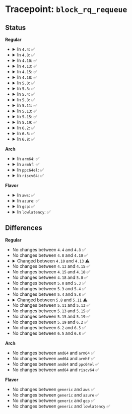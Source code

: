 # Tracepoint: <code>block_rq_requeue</code>

## Status
<b>Regular</b>
<ul>
<li>
<details>
<summary>In <code>4.4</code>: ✅</summary>

Event:

```c
struct trace_event_raw_block_rq_with_error {
    struct trace_entry ent;
    dev_t dev;
    sector_t sector;
    unsigned int nr_sector;
    int errors;
    char rwbs[8];
    u32 __data_loc_cmd;
    char __data[0];
};
```
Function:

```c
void trace_event_raw_event_block_rq_with_error(void *__data, struct request_queue *q, struct request *rq);
```
</details>
</li>
<li>
<details>
<summary>In <code>4.8</code>: ✅</summary>

Event:

```c
struct trace_event_raw_block_rq_with_error {
    struct trace_entry ent;
    dev_t dev;
    sector_t sector;
    unsigned int nr_sector;
    int errors;
    char rwbs[8];
    u32 __data_loc_cmd;
    char __data[0];
};
```
Function:

```c
void trace_event_raw_event_block_rq_with_error(void *__data, struct request_queue *q, struct request *rq);
```
</details>
</li>
<li>
<details>
<summary>In <code>4.10</code>: ✅</summary>

Event:

```c
struct trace_event_raw_block_rq_with_error {
    struct trace_entry ent;
    dev_t dev;
    sector_t sector;
    unsigned int nr_sector;
    int errors;
    char rwbs[8];
    u32 __data_loc_cmd;
    char __data[0];
};
```
Function:

```c
void trace_event_raw_event_block_rq_with_error(void *__data, struct request_queue *q, struct request *rq);
```
</details>
</li>
<li>
<details>
<summary>In <code>4.13</code>: ✅</summary>

Event:

```c
struct trace_event_raw_block_rq_requeue {
    struct trace_entry ent;
    dev_t dev;
    sector_t sector;
    unsigned int nr_sector;
    char rwbs[8];
    u32 __data_loc_cmd;
    char __data[0];
};
```
Function:

```c
void trace_event_raw_event_block_rq_requeue(void *__data, struct request_queue *q, struct request *rq);
```
</details>
</li>
<li>
<details>
<summary>In <code>4.15</code>: ✅</summary>

Event:

```c
struct trace_event_raw_block_rq_requeue {
    struct trace_entry ent;
    dev_t dev;
    sector_t sector;
    unsigned int nr_sector;
    char rwbs[8];
    u32 __data_loc_cmd;
    char __data[0];
};
```
Function:

```c
void trace_event_raw_event_block_rq_requeue(void *__data, struct request_queue *q, struct request *rq);
```
</details>
</li>
<li>
<details>
<summary>In <code>4.18</code>: ✅</summary>

Event:

```c
struct trace_event_raw_block_rq_requeue {
    struct trace_entry ent;
    dev_t dev;
    sector_t sector;
    unsigned int nr_sector;
    char rwbs[8];
    u32 __data_loc_cmd;
    char __data[0];
};
```
Function:

```c
void trace_event_raw_event_block_rq_requeue(void *__data, struct request_queue *q, struct request *rq);
```
</details>
</li>
<li>
<details>
<summary>In <code>5.0</code>: ✅</summary>

Event:

```c
struct trace_event_raw_block_rq_requeue {
    struct trace_entry ent;
    dev_t dev;
    sector_t sector;
    unsigned int nr_sector;
    char rwbs[8];
    u32 __data_loc_cmd;
    char __data[0];
};
```
Function:

```c
void trace_event_raw_event_block_rq_requeue(void *__data, struct request_queue *q, struct request *rq);
```
</details>
</li>
<li>
<details>
<summary>In <code>5.3</code>: ✅</summary>

Event:

```c
struct trace_event_raw_block_rq_requeue {
    struct trace_entry ent;
    dev_t dev;
    sector_t sector;
    unsigned int nr_sector;
    char rwbs[8];
    u32 __data_loc_cmd;
    char __data[0];
};
```
Function:

```c
void trace_event_raw_event_block_rq_requeue(void *__data, struct request_queue *q, struct request *rq);
```
</details>
</li>
<li>
<details>
<summary>In <code>5.4</code>: ✅</summary>

Event:

```c
struct trace_event_raw_block_rq_requeue {
    struct trace_entry ent;
    dev_t dev;
    sector_t sector;
    unsigned int nr_sector;
    char rwbs[8];
    u32 __data_loc_cmd;
    char __data[0];
};
```
Function:

```c
void trace_event_raw_event_block_rq_requeue(void *__data, struct request_queue *q, struct request *rq);
```
</details>
</li>
<li>
<details>
<summary>In <code>5.8</code>: ✅</summary>

Event:

```c
struct trace_event_raw_block_rq_requeue {
    struct trace_entry ent;
    dev_t dev;
    sector_t sector;
    unsigned int nr_sector;
    char rwbs[8];
    u32 __data_loc_cmd;
    char __data[0];
};
```
Function:

```c
void trace_event_raw_event_block_rq_requeue(void *__data, struct request_queue *q, struct request *rq);
```
</details>
</li>
<li>
<details>
<summary>In <code>5.11</code>: ✅</summary>

Event:

```c
struct trace_event_raw_block_rq_requeue {
    struct trace_entry ent;
    dev_t dev;
    sector_t sector;
    unsigned int nr_sector;
    char rwbs[8];
    u32 __data_loc_cmd;
    char __data[0];
};
```
Function:

```c
void trace_event_raw_event_block_rq_requeue(void *__data, struct request *rq);
```
</details>
</li>
<li>
<details>
<summary>In <code>5.13</code>: ✅</summary>

Event:

```c
struct trace_event_raw_block_rq_requeue {
    struct trace_entry ent;
    dev_t dev;
    sector_t sector;
    unsigned int nr_sector;
    char rwbs[8];
    u32 __data_loc_cmd;
    char __data[0];
};
```
Function:

```c
void trace_event_raw_event_block_rq_requeue(void *__data, struct request *rq);
```
</details>
</li>
<li>
<details>
<summary>In <code>5.15</code>: ✅</summary>

Event:

```c
struct trace_event_raw_block_rq_requeue {
    struct trace_entry ent;
    dev_t dev;
    sector_t sector;
    unsigned int nr_sector;
    char rwbs[8];
    u32 __data_loc_cmd;
    char __data[0];
};
```
Function:

```c
void trace_event_raw_event_block_rq_requeue(void *__data, struct request *rq);
```
</details>
</li>
<li>
<details>
<summary>In <code>5.19</code>: ✅</summary>

Event:

```c
struct trace_event_raw_block_rq_requeue {
    struct trace_entry ent;
    dev_t dev;
    sector_t sector;
    unsigned int nr_sector;
    char rwbs[8];
    u32 __data_loc_cmd;
    char __data[0];
};
```
Function:

```c
void trace_event_raw_event_block_rq_requeue(void *__data, struct request *rq);
```
</details>
</li>
<li>
<details>
<summary>In <code>6.2</code>: ✅</summary>

Event:

```c
struct trace_event_raw_block_rq_requeue {
    struct trace_entry ent;
    dev_t dev;
    sector_t sector;
    unsigned int nr_sector;
    char rwbs[8];
    u32 __data_loc_cmd;
    char __data[0];
};
```
Function:

```c
void trace_event_raw_event_block_rq_requeue(void *__data, struct request *rq);
```
</details>
</li>
<li>
<details>
<summary>In <code>6.5</code>: ✅</summary>

Event:

```c
struct trace_event_raw_block_rq_requeue {
    struct trace_entry ent;
    dev_t dev;
    sector_t sector;
    unsigned int nr_sector;
    char rwbs[8];
    u32 __data_loc_cmd;
    char __data[0];
};
```
Function:

```c
void trace_event_raw_event_block_rq_requeue(void *__data, struct request *rq);
```
</details>
</li>
<li>
<details>
<summary>In <code>6.8</code>: ✅</summary>

Event:

```c
struct trace_event_raw_block_rq_requeue {
    struct trace_entry ent;
    dev_t dev;
    sector_t sector;
    unsigned int nr_sector;
    char rwbs[8];
    u32 __data_loc_cmd;
    char __data[0];
};
```
Function:

```c
void trace_event_raw_event_block_rq_requeue(void *__data, struct request *rq);
```
</details>
</li>
</ul>
<b>Arch</b>
<ul>
<li>
<details>
<summary>In <code>arm64</code>: ✅</summary>

Event:

```c
struct trace_event_raw_block_rq_requeue {
    struct trace_entry ent;
    dev_t dev;
    sector_t sector;
    unsigned int nr_sector;
    char rwbs[8];
    u32 __data_loc_cmd;
    char __data[0];
};
```
Function:

```c
void trace_event_raw_event_block_rq_requeue(void *__data, struct request_queue *q, struct request *rq);
```
</details>
</li>
<li>
<details>
<summary>In <code>armhf</code>: ✅</summary>

Event:

```c
struct trace_event_raw_block_rq_requeue {
    struct trace_entry ent;
    dev_t dev;
    sector_t sector;
    unsigned int nr_sector;
    char rwbs[8];
    u32 __data_loc_cmd;
    char __data[0];
};
```
Function:

```c
void trace_event_raw_event_block_rq_requeue(void *__data, struct request_queue *q, struct request *rq);
```
</details>
</li>
<li>
<details>
<summary>In <code>ppc64el</code>: ✅</summary>

Event:

```c
struct trace_event_raw_block_rq_requeue {
    struct trace_entry ent;
    dev_t dev;
    sector_t sector;
    unsigned int nr_sector;
    char rwbs[8];
    u32 __data_loc_cmd;
    char __data[0];
};
```
Function:

```c
void trace_event_raw_event_block_rq_requeue(void *__data, struct request_queue *q, struct request *rq);
```
</details>
</li>
<li>
<details>
<summary>In <code>riscv64</code>: ✅</summary>

Event:

```c
struct trace_event_raw_block_rq_requeue {
    struct trace_entry ent;
    dev_t dev;
    sector_t sector;
    unsigned int nr_sector;
    char rwbs[8];
    u32 __data_loc_cmd;
    char __data[0];
};
```
Function:

```c
void trace_event_raw_event_block_rq_requeue(void *__data, struct request_queue *q, struct request *rq);
```
</details>
</li>
</ul>
<b>Flavor</b>
<ul>
<li>
<details>
<summary>In <code>aws</code>: ✅</summary>

Event:

```c
struct trace_event_raw_block_rq_requeue {
    struct trace_entry ent;
    dev_t dev;
    sector_t sector;
    unsigned int nr_sector;
    char rwbs[8];
    u32 __data_loc_cmd;
    char __data[0];
};
```
Function:

```c
void trace_event_raw_event_block_rq_requeue(void *__data, struct request_queue *q, struct request *rq);
```
</details>
</li>
<li>
<details>
<summary>In <code>azure</code>: ✅</summary>

Event:

```c
struct trace_event_raw_block_rq_requeue {
    struct trace_entry ent;
    dev_t dev;
    sector_t sector;
    unsigned int nr_sector;
    char rwbs[8];
    u32 __data_loc_cmd;
    char __data[0];
};
```
Function:

```c
void trace_event_raw_event_block_rq_requeue(void *__data, struct request_queue *q, struct request *rq);
```
</details>
</li>
<li>
<details>
<summary>In <code>gcp</code>: ✅</summary>

Event:

```c
struct trace_event_raw_block_rq_requeue {
    struct trace_entry ent;
    dev_t dev;
    sector_t sector;
    unsigned int nr_sector;
    char rwbs[8];
    u32 __data_loc_cmd;
    char __data[0];
};
```
Function:

```c
void trace_event_raw_event_block_rq_requeue(void *__data, struct request_queue *q, struct request *rq);
```
</details>
</li>
<li>
<details>
<summary>In <code>lowlatency</code>: ✅</summary>

Event:

```c
struct trace_event_raw_block_rq_requeue {
    struct trace_entry ent;
    dev_t dev;
    sector_t sector;
    unsigned int nr_sector;
    char rwbs[8];
    u32 __data_loc_cmd;
    char __data[0];
};
```
Function:

```c
void trace_event_raw_event_block_rq_requeue(void *__data, struct request_queue *q, struct request *rq);
```
</details>
</li>
</ul>

## Differences
<b>Regular</b>
<ul>
<li>
No changes between <code>4.4</code> and <code>4.8</code> ✅
</li>
<li>
No changes between <code>4.8</code> and <code>4.10</code> ✅
</li>
<li>
<details>
<summary>Changed between <code>4.10</code> and <code>4.13</code> ⚠️</summary>
<ul>
<li>
<b>Event changed. </b>
</li>
<li>
<b>Field removed. </b>
<code>int errors</code>
</li>
</ul>
</details>
</li>
<li>
No changes between <code>4.13</code> and <code>4.15</code> ✅
</li>
<li>
No changes between <code>4.15</code> and <code>4.18</code> ✅
</li>
<li>
No changes between <code>4.18</code> and <code>5.0</code> ✅
</li>
<li>
No changes between <code>5.0</code> and <code>5.3</code> ✅
</li>
<li>
No changes between <code>5.3</code> and <code>5.4</code> ✅
</li>
<li>
No changes between <code>5.4</code> and <code>5.8</code> ✅
</li>
<li>
<details>
<summary>Changed between <code>5.8</code> and <code>5.11</code> ⚠️</summary>
<ul>
<li>
<b>Func changed. </b>
</li>
<li>
<b>Param removed. </b>
<code>struct request_queue *q</code>
</li>
<li>
<b>Param reordered. </b>
<code>__data, q, rq</code> ➡️ <code>__data, rq</code>
</li>
</ul>
</details>
</li>
<li>
No changes between <code>5.11</code> and <code>5.13</code> ✅
</li>
<li>
No changes between <code>5.13</code> and <code>5.15</code> ✅
</li>
<li>
No changes between <code>5.15</code> and <code>5.19</code> ✅
</li>
<li>
No changes between <code>5.19</code> and <code>6.2</code> ✅
</li>
<li>
No changes between <code>6.2</code> and <code>6.5</code> ✅
</li>
<li>
No changes between <code>6.5</code> and <code>6.8</code> ✅
</li>
</ul>
<b>Arch</b>
<ul>
<li>
No changes between <code>amd64</code> and <code>arm64</code> ✅
</li>
<li>
No changes between <code>amd64</code> and <code>armhf</code> ✅
</li>
<li>
No changes between <code>amd64</code> and <code>ppc64el</code> ✅
</li>
<li>
No changes between <code>amd64</code> and <code>riscv64</code> ✅
</li>
</ul>
<b>Flavor</b>
<ul>
<li>
No changes between <code>generic</code> and <code>aws</code> ✅
</li>
<li>
No changes between <code>generic</code> and <code>azure</code> ✅
</li>
<li>
No changes between <code>generic</code> and <code>gcp</code> ✅
</li>
<li>
No changes between <code>generic</code> and <code>lowlatency</code> ✅
</li>
</ul>
